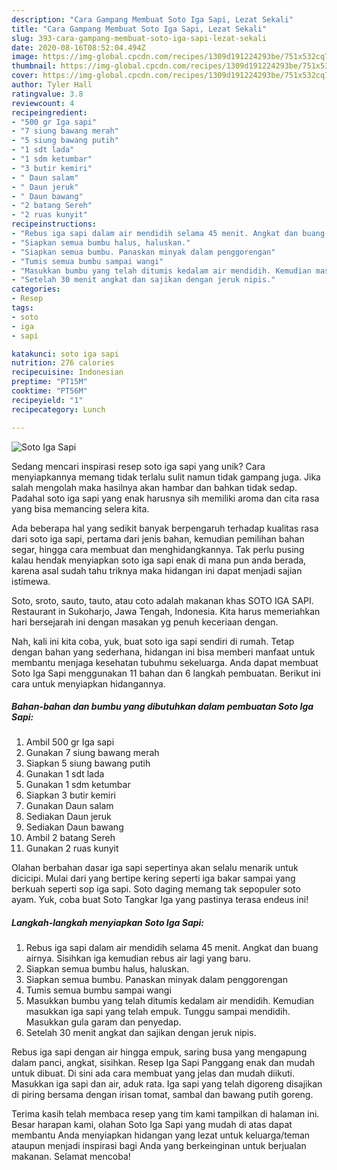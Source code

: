 ```yaml
---
description: "Cara Gampang Membuat Soto Iga Sapi, Lezat Sekali"
title: "Cara Gampang Membuat Soto Iga Sapi, Lezat Sekali"
slug: 393-cara-gampang-membuat-soto-iga-sapi-lezat-sekali
date: 2020-08-16T08:52:04.494Z
image: https://img-global.cpcdn.com/recipes/1309d191224293be/751x532cq70/soto-iga-sapi-foto-resep-utama.jpg
thumbnail: https://img-global.cpcdn.com/recipes/1309d191224293be/751x532cq70/soto-iga-sapi-foto-resep-utama.jpg
cover: https://img-global.cpcdn.com/recipes/1309d191224293be/751x532cq70/soto-iga-sapi-foto-resep-utama.jpg
author: Tyler Hall
ratingvalue: 3.8
reviewcount: 4
recipeingredient:
- "500 gr Iga sapi"
- "7 siung bawang merah"
- "5 siung bawang putih"
- "1 sdt lada"
- "1 sdm ketumbar"
- "3 butir kemiri"
- " Daun salam"
- " Daun jeruk"
- " Daun bawang"
- "2 batang Sereh"
- "2 ruas kunyit"
recipeinstructions:
- "Rebus iga sapi dalam air mendidih selama 45 menit. Angkat dan buang airnya. Sisihkan iga kemudian rebus air lagi yang baru."
- "Siapkan semua bumbu halus, haluskan."
- "Siapkan semua bumbu. Panaskan minyak dalam penggorengan"
- "Tumis semua bumbu sampai wangi"
- "Masukkan bumbu yang telah ditumis kedalam air mendidih. Kemudian masukkan iga sapi yang telah empuk. Tunggu sampai mendidih. Masukkan gula garam dan penyedap."
- "Setelah 30 menit angkat dan sajikan dengan jeruk nipis."
categories:
- Resep
tags:
- soto
- iga
- sapi

katakunci: soto iga sapi 
nutrition: 276 calories
recipecuisine: Indonesian
preptime: "PT15M"
cooktime: "PT56M"
recipeyield: "1"
recipecategory: Lunch

---
```



![Soto Iga Sapi](https://img-global.cpcdn.com/recipes/1309d191224293be/751x532cq70/soto-iga-sapi-foto-resep-utama.jpg)

Sedang mencari inspirasi resep soto iga sapi yang unik? Cara menyiapkannya memang tidak terlalu sulit namun tidak gampang juga. Jika salah mengolah maka hasilnya akan hambar dan bahkan tidak sedap. Padahal soto iga sapi yang enak harusnya sih memiliki aroma dan cita rasa yang bisa memancing selera kita.

Ada beberapa hal yang sedikit banyak berpengaruh terhadap kualitas rasa dari soto iga sapi, pertama dari jenis bahan, kemudian pemilihan bahan segar, hingga cara membuat dan menghidangkannya. Tak perlu pusing kalau hendak menyiapkan soto iga sapi enak di mana pun anda berada, karena asal sudah tahu triknya maka hidangan ini dapat menjadi sajian istimewa.

Soto, sroto, sauto, tauto, atau coto adalah makanan khas SOTO IGA SAPI. Restaurant in Sukoharjo, Jawa Tengah, Indonesia. Kita harus memeriahkan hari bersejarah ini dengan masakan yg penuh keceriaan dengan.


Nah, kali ini kita coba, yuk, buat soto iga sapi sendiri di rumah. Tetap dengan bahan yang sederhana, hidangan ini bisa memberi manfaat untuk membantu menjaga kesehatan tubuhmu sekeluarga. Anda dapat membuat Soto Iga Sapi menggunakan 11 bahan dan 6 langkah pembuatan. Berikut ini cara untuk menyiapkan hidangannya.

<!--inarticleads1-->

##### Bahan-bahan dan bumbu yang dibutuhkan dalam pembuatan Soto Iga Sapi:

1. Ambil 500 gr Iga sapi
1. Gunakan 7 siung bawang merah
1. Siapkan 5 siung bawang putih
1. Gunakan 1 sdt lada
1. Gunakan 1 sdm ketumbar
1. Siapkan 3 butir kemiri
1. Gunakan  Daun salam
1. Sediakan  Daun jeruk
1. Sediakan  Daun bawang
1. Ambil 2 batang Sereh
1. Gunakan 2 ruas kunyit


Olahan berbahan dasar iga sapi sepertinya akan selalu menarik untuk dicicipi. Mulai dari yang bertipe kering seperti iga bakar sampai yang berkuah seperti sop iga sapi. Soto daging memang tak sepopuler soto ayam. Yuk, coba buat Soto Tangkar Iga yang pastinya terasa endeus ini! 

<!--inarticleads2-->

##### Langkah-langkah menyiapkan Soto Iga Sapi:

1. Rebus iga sapi dalam air mendidih selama 45 menit. Angkat dan buang airnya. Sisihkan iga kemudian rebus air lagi yang baru.
1. Siapkan semua bumbu halus, haluskan.
1. Siapkan semua bumbu. Panaskan minyak dalam penggorengan
1. Tumis semua bumbu sampai wangi
1. Masukkan bumbu yang telah ditumis kedalam air mendidih. Kemudian masukkan iga sapi yang telah empuk. Tunggu sampai mendidih. Masukkan gula garam dan penyedap.
1. Setelah 30 menit angkat dan sajikan dengan jeruk nipis.


Rebus iga sapi dengan air hingga empuk, saring busa yang mengapung dalam panci, angkat, sisihkan. Resep Iga Sapi Panggang enak dan mudah untuk dibuat. Di sini ada cara membuat yang jelas dan mudah diikuti. Masukkan iga sapi dan air, aduk rata. Iga sapi yang telah digoreng disajikan di piring bersama dengan irisan tomat, sambal dan bawang putih goreng. 

Terima kasih telah membaca resep yang tim kami tampilkan di halaman ini. Besar harapan kami, olahan Soto Iga Sapi yang mudah di atas dapat membantu Anda menyiapkan hidangan yang lezat untuk keluarga/teman ataupun menjadi inspirasi bagi Anda yang berkeinginan untuk berjualan makanan. Selamat mencoba!
